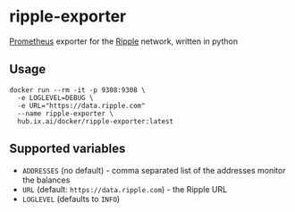 # ripple-exporter

[Prometheus](https://prometheus.io) exporter for the [Ripple](https://ripple.com/) network, written in python

## Usage
```
docker run --rm -it -p 9308:9308 \
  -e LOGLEVEL=DEBUG \
  -e URL="https://data.ripple.com"
  --name ripple-exporter \
  hub.ix.ai/docker/ripple-exporter:latest
```

## Supported variables
* `ADDRESSES` (no default) - comma separated list of the addresses monitor the balances
* `URL` (default: `https://data.ripple.com`) - the Ripple URL
* `LOGLEVEL` (defaults to `INFO`)
